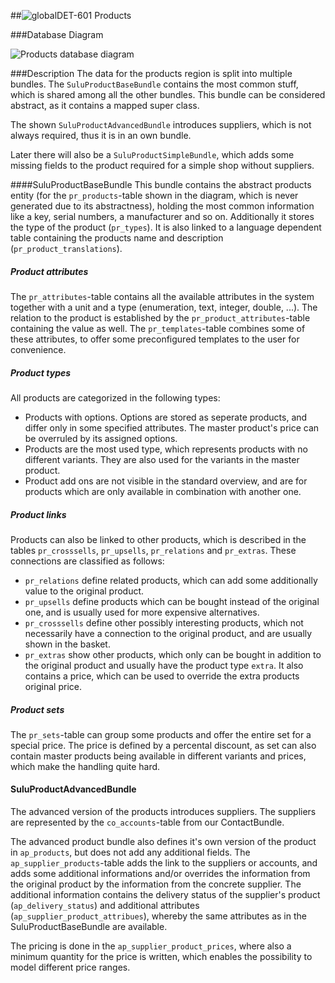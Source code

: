 ##![global](https://raw.github.com/massiveart/sulu-docs/master/system-requirements/images/global.png)DET-601 Products

###Database Diagram

![Products database diagram](https://raw.github.com/massiveart/sulu-docs/master/detail-specification/images/db/products.png)

###Description
The data for the products region is split into multiple bundles. The `SuluProductBaseBundle` contains the most common stuff, which is shared among all the other bundles. This bundle can be considered abstract, as it contains a mapped super class.

The shown `SuluProductAdvancedBundle` introduces suppliers, which is not always required, thus it is in an own bundle.

Later there will also be a `SuluProductSimpleBundle`, which adds some missing fields to the product required for a simple shop without suppliers.

####SuluProductBaseBundle
This bundle contains the abstract products entity (for the `pr_products`-table shown in the diagram, which is never generated due to its abstractness), holding the most common information like a key, serial numbers, a manufacturer and so on. Additionally it stores the type of the product (`pr_types`). It is also linked to a language dependent table containing the products name and description (`pr_product_translations`).

##### Product attributes
The `pr_attributes`-table contains all the available attributes in the system together with a unit and a type (enumeration, text, integer, double, ...). The relation to the product is established by the `pr_product_attributes`-table containing the value as well. The `pr_templates`-table combines some of these attributes, to offer some preconfigured templates to the user for convenience.

##### Product types
All products are categorized in the following types:
* Products with options. Options are stored as seperate products, and differ only in some specified attributes. The master product's price can be overruled by its assigned options.
* Products are the most used type, which represents products with no different variants. They are also used for the variants in the master product.
* Product add ons are not visible in the standard overview, and are for products which are only available in combination with another one.

##### Product links
Products can also be linked to other products, which is described in the tables `pr_crosssells`, `pr_upsells`, `pr_relations` and `pr_extras`. These connections are classified as follows:
* `pr_relations` define related products, which can add some additionally value to the original product.
* `pr_upsells` define products which can be bought instead of the original one, and is usually used for more expensive alternatives.
* `pr_crosssells` define other possibly interesting products, which not necessarily have a connection to the original product, and are usually shown in the basket.
* `pr_extras` show other products, which only can be bought in addition to the original product and usually have the product type `extra`. It also contains a price, which can be used to override the extra products original price.

##### Product sets
The `pr_sets`-table can group some products and offer the entire set for a special price. The price is defined by a percental discount, as set can also contain master products being available in different variants and prices, which make the handling quite hard.

#### SuluProductAdvancedBundle
The advanced version of the products introduces suppliers. The suppliers are represented by the `co_accounts`-table from our ContactBundle.

The advanced product bundle also defines it's own version of the product in `ap_products`, but does not add any additional fields. The `ap_supplier_products`-table adds the link to the suppliers or accounts, and adds some additional informations and/or overrides the information from the original product by the information from the concrete supplier. The additional information contains the delivery status of the supplier's product (`ap_delivery_status`) and additional attributes (`ap_supplier_product_attribues`), whereby the same attributes as in the SuluProductBaseBundle are available. 

The pricing is done in the `ap_supplier_product_prices`, where also a minimum quantity for the price is written, which enables the possibility to model different price ranges.
